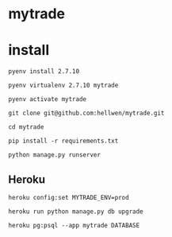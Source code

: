 # mytrade

# install

    pyenv install 2.7.10
    
    pyenv virtualenv 2.7.10 mytrade
    
    pyenv activate mytrade
    
    git clone git@github.com:hellwen/mytrade.git
    
    cd mytrade
    
    pip install -r requirements.txt
    
    python manage.py runserver


## Heroku 


    heroku config:set MYTRADE_ENV=prod
    
    heroku run python manage.py db upgrade
    
    heroku pg:psql --app mytrade DATABASE
    
    
